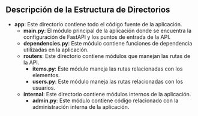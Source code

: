 ## Descripción de la Estructura de Directorios

- **app**: Este directorio contiene todo el código fuente de la aplicación.
    - **main.py**: El módulo principal de la aplicación donde se encuentra la configuración de FastAPI y los puntos de entrada de la API.
    - **dependencies.py**: Este módulo contiene funciones de dependencia utilizadas en la aplicación.
    - **routers**: Este directorio contiene módulos que manejan las rutas de la API.
        - **items.py**: Este módulo maneja las rutas relacionadas con los elementos.
        - **users.py**: Este módulo maneja las rutas relacionadas con los usuarios.
    - **internal**: Este directorio contiene módulos internos de la aplicación.
        - **admin.py**: Este módulo contiene código relacionado con la administración interna de la aplicación.